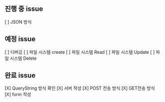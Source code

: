## 진행 중 issue
[ ] JSON 방식

## 예정 issue
[ ] 디버깅
[ ] 파일 시스템 create
[ ] 파일 시스템 Read
[ ] 파일 시스템 Update
[ ] 파일 시스템 Delete

## 완료 issue
[X] QueryString 방식 확인
[X] 서버 작성
[X] POST 전송 방식
[X] GET전송 방식
[X] form 작성